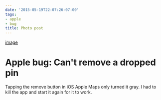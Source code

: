 ```yaml
---
date: '2015-05-19T22:07:26-07:00'
tags:
- apple
- bug
title: Photo post
---
```


[image](/img/2015-05-20-photo-post/c64e2f5f853fcab846f0da6b8b99fead83bf0fe533b0eef8235a34f82da17baa.jpg)

# Apple bug: Can't remove a dropped pin

Tapping the remove button in iOS Apple Maps only turned it gray. I had to kill the app and start it again for it to work.
